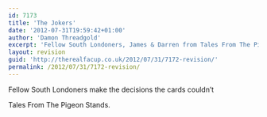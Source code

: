 ```yaml
---
id: 7173
title: 'The Jokers'
date: '2012-07-31T19:59:42+01:00'
author: 'Damon Threadgold'
excerpt: 'Fellow South Londoners, James & Darren from Tales From The Pigeon Stands, make the decisions the cards couldn''t'
layout: revision
guid: 'http://therealfacup.co.uk/2012/07/31/7172-revision/'
permalink: /2012/07/31/7172-revision/
---
```


Fellow South Londoners make the decisions the cards couldn’t

Tales From The Pigeon Stands.